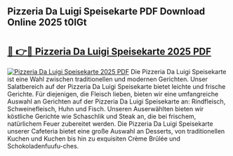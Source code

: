## Pizzeria Da Luigi Speisekarte PDF Download Online 2025 t0IGt

# <h2><a href="http://gc6xkp.nevu.top/?p=Pizzeria+Da+Luigi+Speisekarte">🔗 👉🔴 Pizzeria Da Luigi Speisekarte 2025 PDF</a></h2>

[![Pizzeria Da Luigi Speisekarte 2025 PDF](https://i.imgur.com/dBaPXMq.png)](http://gc6xkp.nevu.top/?p=Pizzeria+Da+Luigi+Speisekarte)
Die Pizzeria Da Luigi Speisekarte ist eine Wahl zwischen traditionellen und modernen Gerichten. Unser Salatbereich auf der Pizzeria Da Luigi Speisekarte bietet leichte und frische Gerichte. Für diejenigen, die Fleisch lieben, bieten wir eine umfangreiche Auswahl an Gerichten auf der Pizzeria Da Luigi Speisekarte an: Rindfleisch, Schweinefleisch, Huhn und Fisch. Unseren Auserwählten bieten wir köstliche Gerichte wie Schaschlik und Steak an, die bei frischem, natürlichem Feuer zubereitet werden. Die Pizzeria Da Luigi Speisekarte unserer Cafeteria bietet eine große Auswahl an Desserts, von traditionellen Kuchen und Kuchen bis hin zu exquisiten Crème Brûlée und Schokoladenfuufu-ches.
